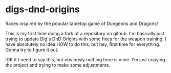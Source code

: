 # digs-dnd-origins
Races inspired by the popular tabletop game of Dungeons and Dragons!

This is my first time doing a fork of a repository on github. I'm basically just trying to update Dig's DnD Origins with some fixes for the weapon training. I have absolutely no idea HOW to do this, but hey, first time for everything. Gonna try to figure it out.

IDK if I need to say this, but obviously nothing here is mine. I'm just copying the project and trying to make some adjustments.
